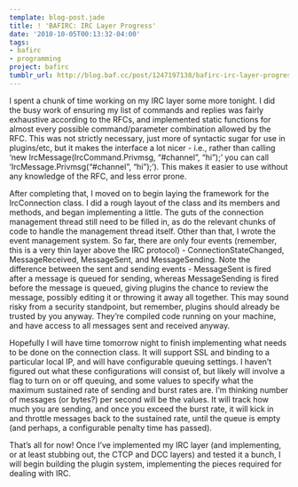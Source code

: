 ```yaml
---
template: blog-post.jade
title: ! 'BAFIRC: IRC Layer Progress'
date: '2010-10-05T00:13:32-04:00'
tags:
- bafirc
- programming
project: bafirc
tumblr_url: http://blog.baf.cc/post/1247197138/bafirc-irc-layer-progress
---
```

I spent a chunk of time working on my IRC layer some more tonight. I did the busy work of ensuring my list of commands and replies was fairly exhaustive according to the RFCs, and implemented static functions for almost every possible command/parameter combination allowed by the RFC. This was not strictly necessary, just more of syntactic sugar for use in plugins/etc, but it makes the interface a lot nicer - i.e., rather than calling ‘new IrcMessage(IrcCommand.Privmsg, “#channel”, “hi”);’ you can call ‘IrcMessage.Privmsg(“#channel”, “hi”);’). This makes it easier to use without any knowledge of the RFC, and less error prone.

After completing that, I moved on to begin laying the framework for the IrcConnection class. I did a rough layout of the class and its members and methods, and began implementing a little. The guts of the connection management thread still need to be filled in, as do the relevant chunks of code to handle the management thread itself. Other than that, I wrote the event management system. So far, there are only four events (remember, this is a very thin layer above the IRC protocol) - ConnectionStateChanged, MessageReceived, MessageSent, and MessageSending. Note the difference between the sent and sending events - MessageSent is fired after a message is queued for sending, whereas MessageSending is fired before the message is queued, giving plugins the chance to review the message, possibly editing it or throwing it away all together. This may sound risky from a security standpoint, but remember, plugins should already be trusted by you anyway. They’re compiled code running on your machine, and have access to all messages sent and received anyway.

Hopefully I will have time tomorrow night to finish implementing what needs to be done on the connection class. It will support SSL and binding to a particular local IP, and will have configurable queuing settings. I haven’t figured out what these configurations will consist of, but likely will involve a flag to turn on or off queuing, and some values to specify what the maximum sustained rate of sending and burst rates are. I’m thinking number of messages (or bytes?) per second will be the values. It will track how much you are sending, and once you exceed the burst rate, it will kick in and throttle messages back to the sustained rate, until the queue is empty (and perhaps, a configurable penalty time has passed).

That’s all for now! Once I’ve implemented my IRC layer (and implementing, or at least stubbing out, the CTCP and DCC layers) and tested it a bunch, I will begin building the plugin system, implementing the pieces required for dealing with IRC.